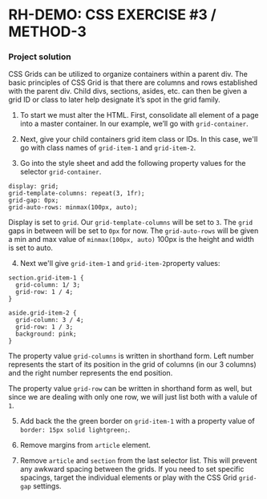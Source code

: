 # RH-DEMO: CSS EXERCISE #3 / METHOD-3

### Project solution
CSS Grids can be utilized to organize containers within a parent div. The basic principles of CSS Grid is that there are columns and rows established with the parent div. Child divs, sections, asides, etc. can then be given a grid ID or class to later help designate it’s spot in the grid family. 

1. To start we must alter the HTML. First, consolidate all element of a page into a master container. In our example, we’ll go with `grid-container`.

2. Next, give your child containers grid item class or IDs. In this case, we'll go with class names of `grid-item-1` and `grid-item-2`.

3. Go into the style sheet and add the following property values for the selector `grid-container`.

```
display: grid; 
grid-template-columns: repeat(3, 1fr);
grid-gap: 0px;
grid-auto-rows: minmax(100px, auto);

``` 
Display is set to `grid`. Our `grid-template-columns` will be set to `3`. The `grid` gaps in between will be set to `0px` for now. The `grid-auto-rows` will be given a min and max value of `minmax(100px, auto)` 100px is the height and width is set to auto.

4. Next we'll give `grid-item-1` and `grid-item-2`property values:

```
section.grid-item-1 {
  grid-column: 1/ 3;
  grid-row: 1 / 4;
}

aside.grid-item-2 {
  grid-column: 3 / 4;
  grid-row: 1 / 3;
  background: pink;
}

```

The property value `grid-columns` is written in shorthand form. Left number represents the start of its position in the grid of columns (in our 3 columns) and the right number represents the end position.

The property value `grid-row` can be written in shorthand form as well, but since we are dealing with only one row, we will just list both with a valule of `1`.

5. Add back the the green border on `grid-item-1` with a property value of `border: 15px solid lightgreen;`.

6. Remove margins from `article` element.

7. Remove `article` and `section` from the last selector list. This will prevent any awkward spacing between the grids. If you need to set specific spacings, target the individual elements or play with the CSS Grid `grid-gap` settings.


